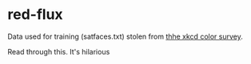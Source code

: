 # red-flux

Data used for training (satfaces.txt) stolen from [thhe xkcd color survey](https://blog.xkcd.com/2010/05/03/color-survey-results/).

Read through this. It's hilarious

